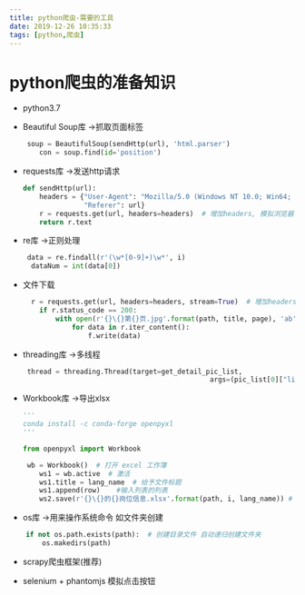 ```yaml
---
title: python爬虫-需要的工具
date: 2019-12-26 10:35:33
tags: [python,爬虫]
---
```


# python爬虫的准备知识

* python3.7

* Beautiful Soup库          ->抓取页面标签

  ```python
   soup = BeautifulSoup(sendHttp(url), 'html.parser')
      con = soup.find(id='position')
  ```

* requests库     ->发送http请求

  ```python
  def sendHttp(url):
      headers = {"User-Agent": "Mozilla/5.0 (Windows NT 10.0; Win64; x64; rv:61.0) Gecko/20100101 Firefox/61.0",
                 "Referer": url}
      r = requests.get(url, headers=headers)  # 增加headers, 模拟浏览器
      return r.text
  ```

* re库    ->正则处理

  ```python
   data = re.findall(r'(\w*[0-9]+)\w*', i)
    dataNum = int(data[0])
  ```

* 文件下载

  ```python
    r = requests.get(url, headers=headers, stream=True)  # 增加headers, 模拟浏览器  stream=分块下载
      if r.status_code == 200:
          with open(r'{}\{}第{}页.jpg'.format(path, title, page), 'ab') as f:
              for data in r.iter_content():
                  f.write(data)
  ```

  <!--more-->

* threading库    ->多线程

  ```python
   thread = threading.Thread(target=get_detail_pic_list,
                                                args=(pic_list[0]["link"], pic_list[0]["title"]))
  ```

  

* Workbook库   ->导出xlsx

  ```python
  '''
  conda install -c conda-forge openpyxl
  '''
  
  from openpyxl import Workbook
  
   wb = Workbook()  # 打开 excel 工作簿
      ws1 = wb.active  # 激活
      ws1.title = lang_name  # 给予文件标题
      ws1.append(row)    #输入列表的列表
      ws2.save(r'{}\{}的{}岗位信息.xlsx'.format(path, i, lang_name)) # 输出文件
  ```

*  os库   ->用来操作系统命令 如文件夹创建

  ```python
      if not os.path.exists(path):  # 创建目录文件 自动递归创建文件夹
          os.makedirs(path)
  ```

  

* scrapy爬虫框架(推荐) 

* selenium + phantomjs 模拟点击按钮

